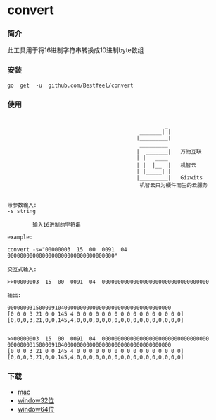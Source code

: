 convert
============================
### 简介
此工具用于将16进制字符串转换成10进制byte数组

### 安装

  ```
  go  get  -u  github.com/Bestfeel/convert
  ```

### 使用

```

                                                  _
                                          _______| |
                                         |_________|
                                          _________
                                         |  _______|   万物互联
                                         | |   ____
                                         | |  |__  |   机智云
                                         | |_____| |
                                         |_________|   Gizwits
                                          机智云只为硬件而生的云服务


带参数输入:
-s string

    	输入16进制的字符串

example:

convert -s="00000003  15  00  0091  04  0000000000000000000000000000000000"

交互式输入:

>>00000003  15  00  0091  04  0000000000000000000000000000000000

输出:

0000000315000091040000000000000000000000000000000000
[0 0 0 3 21 0 0 145 4 0 0 0 0 0 0 0 0 0 0 0 0 0 0 0 0 0]
[0,0,0,3,21,0,0,145,4,0,0,0,0,0,0,0,0,0,0,0,0,0,0,0,0,0]


>>00000003  15  00  0091  04  0000000000000000000000000000000000
0000000315000091040000000000000000000000000000000000
[0 0 0 3 21 0 0 145 4 0 0 0 0 0 0 0 0 0 0 0 0 0 0 0 0 0]
[0,0,0,3,21,0,0,145,4,0,0,0,0,0,0,0,0,0,0,0,0,0,0,0,0,0]

```

### 下载

* [mac](download/convert)
* [window32位](download/convert32.exe)
* [window64位](download/convert64.exe)


